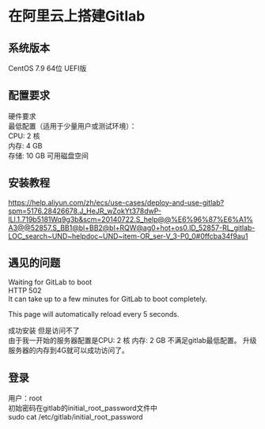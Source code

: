 # 在阿里云上搭建Gitlab

## 系统版本
CentOS 7.9 64位 UEFI版

## 配置要求
硬件要求  
  最低配置（适用于少量用户或测试环境）：  
    CPU: 2 核  
    内存: 4 GB  
    存储: 10 GB 可用磁盘空间  

## 安装教程
https://help.aliyun.com/zh/ecs/use-cases/deploy-and-use-gitlab?spm=5176.28426678.J_HeJR_wZokYt378dwP-lLl.1.719b5181Wq9g3b&scm=20140722.S_help@@%E6%96%87%E6%A1%A3@@52857.S_BB1@bl+BB2@bl+RQW@ag0+hot+os0.ID_52857-RL_gitlab-LOC_search~UND~helpdoc~UND~item-OR_ser-V_3-P0_0#0ffcba34f9au1

## 遇见的问题
Waiting for GitLab to boot  
HTTP 502  
It can take up to a few minutes for GitLab to boot completely.  

This page will automatically reload every 5 seconds.  

成功安装 但是访问不了  
  由于我一开始的服务器配置是CPU: 2 核  内存: 2 GB 不满足gitlab最低配置。
  升级服务器的内存到4G就可以成功访问了。

## 登录
用户：root  
初始密码在gitlab的initial_root_password文件中  
  sudo cat /etc/gitlab/initial_root_password   
